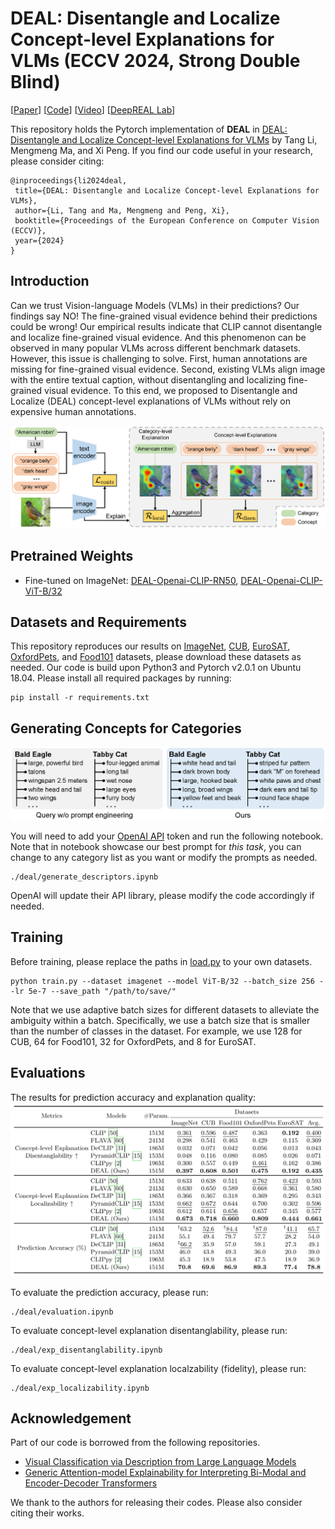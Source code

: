 # DEAL: Disentangle and Localize Concept-level Explanations for VLMs (ECCV 2024, Strong Double Blind)

[[Paper](https://www.ecva.net/papers/eccv_2024/papers_ECCV/papers/05615.pdf)] [[Code](https://github.com/tangli-udel/DEAL)] [[Video](https://www.youtube.com/watch?v=Rd4vFWI2fKw)] [[DeepREAL Lab](https://deep-real.github.io/)]

This repository holds the Pytorch implementation of **DEAL** in [DEAL: Disentangle and Localize Concept-level Explanations for VLMs](https://arxiv.org/pdf/2407.14412) by Tang Li, Mengmeng Ma, and Xi Peng.
If you find our code useful in your research, please consider citing:

```
@inproceedings{li2024deal,
 title={DEAL: Disentangle and Localize Concept-level Explanations for VLMs},
 author={Li, Tang and Ma, Mengmeng and Peng, Xi},
 booktitle={Proceedings of the European Conference on Computer Vision (ECCV)},
 year={2024}
}
```

## Introduction

Can we trust Vision-language Models (VLMs) in their predictions?
Our findings say NO! The fine-grained visual evidence behind their predictions could be wrong!
Our empirical results indicate that CLIP cannot disentangle and localize fine-grained visual evidence.
And this phenomenon can be observed in many popular VLMs across different benchmark datasets.
However, this issue is challenging to solve.
First, human annotations are missing for fine-grained visual evidence.
Second, existing VLMs align image with the entire textual caption, without disentangling and localizing fine-grained visual evidence.
To this end, we proposed to Disentangle and Localize (DEAL) concept-level explanations of VLMs without rely on expensive human annotations.

![method](figures/figure_overview.png)


## Pretrained Weights
- Fine-tuned on ImageNet: [DEAL-Openai-CLIP-RN50](https://drive.google.com/file/d/1Th_WQ0aPhnmqQ_uv7GJKv9vLyApcfaic/view?usp=sharing), [DEAL-Openai-CLIP-ViT-B/32](https://drive.google.com/file/d/1SoL-nNG4AgQ2V2Q39M2KX5bqWx95CaA0/view?usp=sharing)


## Datasets and Requirements

This repository reproduces our results on [ImageNet](https://www.image-net.org/download.php), [CUB](https://www.vision.caltech.edu/datasets/cub_200_2011/), [EuroSAT](https://zenodo.org/records/7711810#.ZAm3k-zMKEA), [OxfordPets](https://www.robots.ox.ac.uk/~vgg/data/pets/), and [Food101](https://data.vision.ee.ethz.ch/cvl/datasets_extra/food-101/) datasets, please download these datasets as needed. Our code is build upon Python3 and Pytorch v2.0.1 on Ubuntu 18.04. Please install all required packages by running:

```
pip install -r requirements.txt
```

## Generating Concepts for Categories
![quantitative](figures/figure_concepts.png)

You will need to add your [OpenAI API](https://platform.openai.com/docs/api-reference/introduction) token and run the following notebook. Note that in notebook showcase our best prompt for *this task*, you can change to any category list as you want or modify the prompts as needed.
```
./deal/generate_descriptors.ipynb
```
OpenAI will update their API library, please modify the code accordingly if needed.


## Training

Before training, please replace the paths in [load.py](https://github.com/tangli-udel/DEAL/blob/3d31d67638395af9dda938017882f73088105a99/load.py#L81) to your own datasets.

```
python train.py --dataset imagenet --model ViT-B/32 --batch_size 256 --lr 5e-7 --save_path "/path/to/save/"
```
Note that we use adaptive batch sizes for different datasets to alleviate the ambiguity within a batch. Specifically, we use a batch size that is smaller than the number of classes in the dataset. For example, we use 128 for CUB, 64 for Food101, 32 for OxfordPets, and 8 for EuroSAT.

## Evaluations
The results for prediction accuracy and explanation quality:
![quantitative](figures/results.png)

To evaluate the prediction accuracy, please run:
```
./deal/evaluation.ipynb
```

To evaluate concept-level explanation disentanglability, please run:
```
./deal/exp_disentanglability.ipynb
```

To evaluate concept-level explanation localzability (fidelity), please run:
```
./deal/exp_localizability.ipynb
```



## Acknowledgement
Part of our code is borrowed from the following repositories.

- [Visual Classification via Description from Large Language Models](https://github.com/sachit-menon/classify_by_description_release)
- [Generic Attention-model Explainability for Interpreting Bi-Modal and Encoder-Decoder Transformers](https://github.com/hila-chefer/Transformer-MM-Explainability)

We thank to the authors for releasing their codes. Please also consider citing their works.